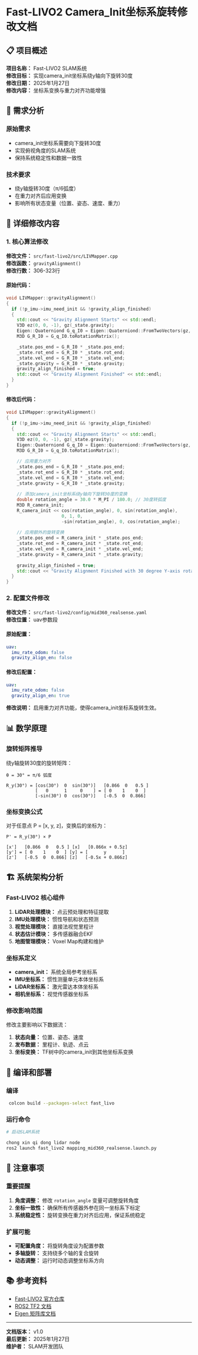 # Fast-LIVO2 Camera_Init坐标系旋转修改文档

## 📋 项目概述

**项目名称：** Fast-LIVO2 SLAM系统  
**修改目标：** 实现camera_init坐标系绕y轴向下旋转30度  
**修改日期：** 2025年1月27日  
**修改内容：** 坐标系变换与重力对齐功能增强  

## 🎯 需求分析

### 原始需求
- camera_init坐标系需要向下旋转30度
- 实现俯视角度的SLAM系统
- 保持系统稳定性和数据一致性

### 技术要求
- 绕y轴旋转30度（π/6弧度）
- 在重力对齐后应用变换
- 影响所有状态变量（位置、姿态、速度、重力）

## 🔧 详细修改内容

### 1. 核心算法修改

**修改文件：** `src/fast-livo2/src/LIVMapper.cpp`  
**修改函数：** `gravityAlignment()`  
**修改行数：** 306-323行

#### 原始代码：
```cpp
void LIVMapper::gravityAlignment() 
{
  if (!p_imu->imu_need_init && !gravity_align_finished) 
  {
    std::cout << "Gravity Alignment Starts" << std::endl;
    V3D ez(0, 0, -1), gz(_state.gravity);
    Eigen::Quaterniond G_q_I0 = Eigen::Quaterniond::FromTwoVectors(gz, ez);
    M3D G_R_I0 = G_q_I0.toRotationMatrix();

    _state.pos_end = G_R_I0 * _state.pos_end;
    _state.rot_end = G_R_I0 * _state.rot_end;
    _state.vel_end = G_R_I0 * _state.vel_end;
    _state.gravity = G_R_I0 * _state.gravity;
    gravity_align_finished = true;
    std::cout << "Gravity Alignment Finished" << std::endl;
  }
}
```

#### 修改后代码：
```cpp
void LIVMapper::gravityAlignment() 
{
  if (!p_imu->imu_need_init && !gravity_align_finished) 
  {
    std::cout << "Gravity Alignment Starts" << std::endl;
    V3D ez(0, 0, -1), gz(_state.gravity);
    Eigen::Quaterniond G_q_I0 = Eigen::Quaterniond::FromTwoVectors(gz, ez);
    M3D G_R_I0 = G_q_I0.toRotationMatrix();

    // 应用重力对齐
    _state.pos_end = G_R_I0 * _state.pos_end;
    _state.rot_end = G_R_I0 * _state.rot_end;
    _state.vel_end = G_R_I0 * _state.vel_end;
    _state.gravity = G_R_I0 * _state.gravity;
    
    // 添加camera_init坐标系绕y轴向下旋转30度的变换
    double rotation_angle = 30.0 * M_PI / 180.0; // 30度转弧度
    M3D R_camera_init;
    R_camera_init << cos(rotation_angle), 0, sin(rotation_angle),
                     0, 1, 0,
                     -sin(rotation_angle), 0, cos(rotation_angle);
    
    // 应用额外的旋转变换
    _state.pos_end = R_camera_init * _state.pos_end;
    _state.rot_end = R_camera_init * _state.rot_end;
    _state.vel_end = R_camera_init * _state.vel_end;
    _state.gravity = R_camera_init * _state.gravity;
    
    gravity_align_finished = true;
    std::cout << "Gravity Alignment Finished with 30 degree Y-axis rotation" << std::endl;
  }
}
```

### 2. 配置文件修改

**修改文件：** `src/fast-livo2/config/mid360_realsense.yaml`  
**修改位置：** uav参数段

#### 原始配置：
```yaml
uav:
  imu_rate_odom: false
  gravity_align_en: false
```

#### 修改后配置：
```yaml
uav:
  imu_rate_odom: false
  gravity_align_en: true
```

**修改说明：** 启用重力对齐功能，使得camera_init坐标系旋转生效。

## 📊 数学原理

### 旋转矩阵推导

绕y轴旋转30度的旋转矩阵：

```
θ = 30° = π/6 弧度

R_y(30°) = [cos(30°)  0  sin(30°)]   [0.866  0   0.5 ]
           [   0      1     0    ] = [ 0    1    0  ]
           [-sin(30°) 0  cos(30°)]   [-0.5  0  0.866]
```

### 坐标变换公式

对于任意点 P = [x, y, z]，变换后的坐标为：

```
P' = R_y(30°) × P

[x']   [0.866  0   0.5 ] [x]   [0.866x + 0.5z]
[y'] = [ 0    1    0  ] [y] = [      y      ]
[z']   [-0.5  0  0.866] [z]   [-0.5x + 0.866z]
```

## 🏗️ 系统架构分析

### Fast-LIVO2 核心组件

1. **LiDAR处理模块：** 点云预处理和特征提取
2. **IMU处理模块：** 惯性导航和状态预测
3. **视觉处理模块：** 直接法视觉里程计
4. **状态估计模块：** 多传感器融合EKF
5. **地图管理模块：** Voxel Map构建和维护

### 坐标系定义

- **camera_init：** 系统全局参考坐标系
- **IMU坐标系：** 惯性测量单元本体坐标系
- **LiDAR坐标系：** 激光雷达本体坐标系
- **相机坐标系：** 视觉传感器坐标系

### 修改影响范围

修改主要影响以下数据流：

1. **状态向量：** 位置、姿态、速度
2. **发布数据：** 里程计、轨迹、点云
3. **坐标变换：** TF树中的camera_init到其他坐标系变换

## 🚀 编译和部署

### 编译

```bash
 colcon build --packages-select fast_livo 
```

### 运行命令

```bash
# 启动SLAM系统

chong xin qi dong lidar node
ros2 launch fast_livo2 mapping_mid360_realsense.launch.py
```



## 📝 注意事项

### 重要提醒

1. **角度调整：** 修改 `rotation_angle` 变量可调整旋转角度
2. **坐标一致性：** 确保所有传感器外参在同一坐标系下标定
3. **系统稳定性：** 旋转变换在重力对齐后应用，保证系统稳定

### 扩展可能

- **可配置角度：** 将旋转角度设为配置参数
- **多轴旋转：** 支持绕多个轴的复合旋转
- **动态调整：** 运行时动态调整坐标系方向

## 📚 参考资料

- [Fast-LIVO2 官方仓库](https://github.com/hku-mars/Fast-LIVO2)
- [ROS2 TF2 文档](https://docs.ros.org/en/humble/Tutorials/Intermediate/Tf2/Tf2-Main.html)
- [Eigen 矩阵库文档](https://eigen.tuxfamily.org/dox/)

---

**文档版本：** v1.0  
**最后更新：** 2025年1月27日  
**维护者：** SLAM开发团队 